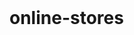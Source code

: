 # online-stores
<!DOCTYPE html><!DOCTYPE html>
<html>
<head>
    <style>

                body {
                    background: url('back ground.jpg') no-repeat center center fixed;
                    background-size: cover;
                    color: white; /* Set default text color to white */
                }

                header {
                    text-align: center;
                }

                h1 {
                    margin: 0;
                }

                nav ul {
                    list-style-type: none;
                    padding: 0;
                    margin: 0;
                    text-align: center;
                }

                nav li {
                    display: inline-block;
                    margin-right: 10px;
                }

                nav li a {
                    text-decoration: none;
                }

                .sign-in,
                .cart,
                .search button,
                .product h3,
                .product p,
                .product a,
                footer {
                    color: white; /* Change color of specific elements to white */
                }

                .offer,
                .ads {
                    background-color: #f8f8f8;
                    padding: 10px;
                    margin-bottom: 20px;
                    color: black; /* Set color for these specific elements to black */
                }

                .search input {
                    color: black; /* Set color of text inside the search box to black */
                }




        .offer,
        .ads {
            background-color: #f8f8f8;
            padding: 10px;
            margin-bottom: 20px;
            color: black; /* Set color for these specific elements to black */
        }

        body {
            background: url('back ground.jpg') no-repeat center center fixed;
            background-size: cover;
        }

        header {
            text-align: center;
        }

        h1 {
            margin: 0;
        }

        nav ul {
            list-style-type: none;
            padding: 0;
            margin: 0;
            text-align: center;
        }

        nav li {
            display: inline-block;
            margin-right: 10px;
        }

        nav li a {
            text-decoration: none;
        }

        .sign-in {
            position: absolute;
            top: 10px;
            right: 100px;
        }

        .cart {
            position: absolute;
            top: 10px;
            right: 10px;
        }

        .search {
            text-align: center;
            margin-bottom: 20px;
        }

        .offer {
            text-align: center;
            background-color: #f8f8f8;
            padding: 10px;
            margin-bottom: 20px;
        }

        .ads {
            text-align: center;
            background-color: #f8f8f8;
            padding: 10px;
            margin-bottom: 20px;
        }
    </style>
</head>
<body>
    <header>
        <h1>8verse Clothing Store</h1>
        <nav>
            <ul>
                <li><a href="#">Home</a></li>
                <li><a href="#">Men</a></li>
                <li><a href="#">Women</a></li>
                <li><a href="#">Kids</a></li>
                <li><a href="#">Sale</a></li>
                <li><a href="#">Contact</a></li>
            </ul>
        </nav>
        <a href="#" class="sign-in">Sign In</a>
        <a href="#" class="cart">Cart</a>
        <section id="products">
            <div class="search">
                <input type="text" placeholder="Search" />
                <button type="submit">Search</button>
            </div>
            <div class="offer">
                <h2>Special Offer!</h2>
                <p>Get 50% off on all orders. Use code SPECIAL20 at checkout.</p>
                <p>special DASARA offer</p>
            </div>
            <div class="ads">
                <h2>Featured Ads</h2>
                <p>Place your ad here. Contact us for more information.</p>
            </div><!-- Add this section after the ads div and before the new arrivals heading -->
            <div class="brands">
                <h2>Sponsored Brands</h2>
                <div class="brand-logo">
                    <img src="hack b1.png" width='200' height='150' alt="Brand 1 Logo">
                    <img src="hack b2.png" width='200'height='150'alt="Brand 2 Logo">
                    <img src="hack b3.png" width='200'height='150'alt="Brand 3 Logo">
                </div>
            </div>

            <!-- Rest of your new arrival products here -->
            <h2>New Arrivals</h2>
                <div class="product">
                    <img src="shirt1.jpg" width="150" height="200" alt="Lymio Casual Shirt for Men|| Shirt for Men|| Men Stylish Shirt || Men Printed Shirt (Mistry)">
                    <h3>Lymio Casual Shirt for Men|| Shirt for Men||</h3>
                    <h3> Men Stylish Shirt || Men Printed Shirt (Mistry)</h3>
                    <p>599 Rs 50% off<del> 1198 </del> </p>  
                    <a href="#">Add to Cart</a>
                </div>
                <div class="product">
                    <img src="shirt2.jpg" width="150" height="200" alt="Men's Slim fit formal shirt">
                    <h3>Men's Slim Fit formal shirt</h3>
                    <p>299 Rs 75% off <del> 1150</del></p>
                    <a href="#">Add to Cart</a>
                </div>a
                <div class="product">
                    <img src="shirt3.webp" width="150" height="200" alt="Men's Linen Cotton  Slim Fit Shirt">
                    <h3>Men's Linen Cotton  Slim Fit Shirt</h3>
                    <p>659 Rs 50% off<del>1318</del></p>
                    <a href="#">Add to Cart</a>
                </div>
                <div class="product">
                    <img src="dress1.jpg" width="150" height="200" alt="GoSriKi Women Kurta With Dupatta">
                    <h3>GoSriKi Women Kurta With Dupatta</h3>
                    <p>799 Rs 50% off <del> 1598</del></p>
                    <a href="#">Add to Cart</a>
                </div>
            </section>
        </header>



        <footer>
            <p>&copy; 2023 Online Clothing Store. All rights reserved.</p>
        </footer>
    </body>
    </html>
